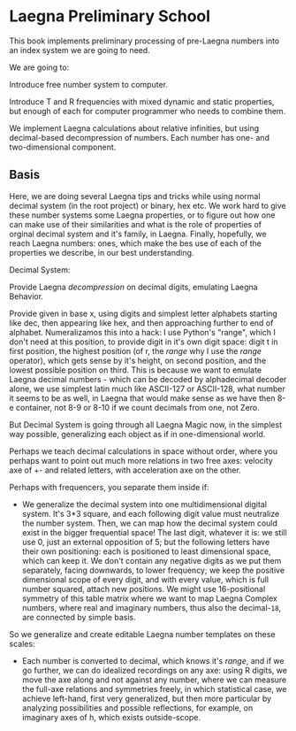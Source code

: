 # Laegna Preliminary School

This book implements preliminary processing of pre-Laegna numbers into an index system we are going to need.

We are going to:

Introduce free number system to computer.

Introduce T and R frequencies with mixed dynamic and static properties, but enough of each for computer programmer who needs to combine them.

We implement Laegna calculations about relative infinities, but using decimal-based decompression of numbers. Each number has one- and two-dimensional component.

## Basis

Here, we are doing several Laegna tips and tricks while using normal decimal system (in the root project) or binary, hex etc. We work hard to give these number systems some Laegna properties, or to figure out how one can make use of their similarities and what is the role of properties of orginal decimal system and it's family, in Laegna. Finally, hopefully, we reach Laegna numbers: ones, which make the bes use of each of the properties we describe, in our best understanding.

Decimal System:

Provide Laegna _decompression_ on decimal digits, emulating Laegna Behavior.

Provide given in base x, using digits and simplest letter alphabets starting like dec, then appearing like hex, and then approaching further to end of alphabet. Numeralizamos this into a hack: I use Python's "range", which I don't need at this position, to provide digit in it's own digit space: digit t in first position, the highest position (of r, the _range_ why I use the _range_ operator), which gets sense by it's height, on second position, and the lowest possible position on third. This is because we want to emulate Laegna decimal numbers - which can be decoded by alphadecimal decoder alone, we use simplest latin much like ASCII-127 or ASCII-128, what number it seems to be as well, in Laegna that would make sense as we have then 8-e container, not 8-9 or 8-10 if we count decimals from one, not Zero.

But Decimal System is going through all Laegna Magic now, in the simplest way possible, generalizing each object as if in one-dimensional world.

Perhaps we teach decimal calculations in space without order, where you perhaps want to point out much more relations in two free axes: velocity axe of +- and related letters, with acceleration axe on the other.

Perhaps with frequencers, you separate them inside if:

- We generalize the decimal system into one multidimensional digital system. It's 3*3 square, and each following digit value must neutralize the number system. Then, we can map how the decimal system could exist in the bigger frequential space! The last digit, whatever it is: we still use 0, just an external opposition of 5; but the following letters have their own positioning: each is positioned to least dimensional space, which can keep it. We don't contain any negative digits as we put them separately, facing downwards, to lower frequency; we keep the positive dimensional scope of every digit, and with every value, which is full number squared, attach new positions. We might use 16-positional symmetry of this table matrix where we want to map Laegna Complex numbers, where real and imaginary numbers, thus also the decimal-`18`, are connected by simple basis.

So we generalize and create editable Laegna number templates on these scales:
* Each number is converted to decimal, which knows it's _range_, and if we go further, we can do idealized recordings on any axe: using R digits, we move the axe along and not against any number, where we can measure the full-axe relations and symmetries freely, in which statistical case, we achieve left-hand, first very generalized, but then more particular by analyzing possibilities and possible reflections, for example, on imaginary axes of h, which exists outside-scope.
